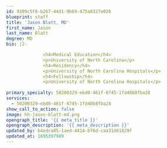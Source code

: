 ```yaml
---
id: 9309c5f8-b267-44d1-9b69-475a8327e026
blueprint: staff
title: 'Jason Blatt, MD'
first_name: Jason
last_name: Blatt
degree: MD
bio: |2-

              <h4>Medical Education</h4>
              <p>University of North Carolina</p>
              <h4>Residency</h4>
              <p>University of North Carolina Hospitals</p>
              <h4>Fellowship</h4>
              <p>University of North Carolina Hospitals</p>
          
primary_specialty: 50200329-ebd0-461f-8745-1fd48b8fba28
services:
  - 50200329-ebd0-461f-8745-1fd48b8fba28
show_call_to_action: false
image: hh-jason-blatt-md.png
opengraph_title: '{{ meta_title }}'
opengraph_description: '{{ meta_description }}'
updated_by: b4edca85-1aed-4414-b76d-caa31d61829f
updated_at: 1695397989
---
```

